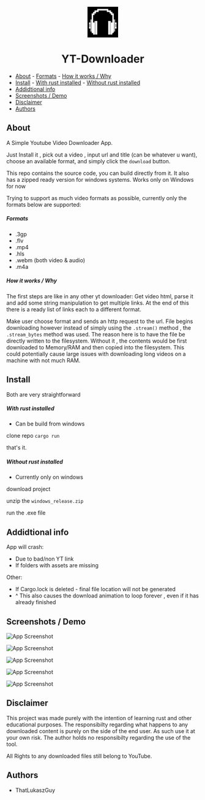 
<p align="center">
  <img align="center" src="/downloader_img_assets/logo.jpg" alt="Logo" width="80" height="80">
  <h1 align="center">YT-Downloader</h1>
</p>

- [About](#about)
      - [Formats](#formats)
      - [How it works / Why](#how-it-works--why)
- [Install](#install)
      - [With rust installed](#with-rust-installed)
      - [Without rust installed](#without-rust-installed)
- [Addidtional info](#addidtional-info)
- [Screenshots / Demo](#screenshots--demo)
- [Disclaimer](#disclaimer)
- [Authors](#authors)


## About
A Simple Youtube Video Downloader App.

Just Install it , pick out a video , input url and title (can be whatever u want), choose an available format, and simply click the ``download`` button. 

This repo contains the source code, you can build directly from it. It also has a zipped ready version for windows systems. Works only on Windows for now

Trying to support as much video formats as possible, currently only the formats below are supported:

##### Formats
- .3gp
- .flv
- .mp4
- .hls
- .webm (both video & audio)
- .m4a

##### How it works / Why
The first steps are like in any other yt downloader: Get video html, parse it and add some string manipulation to get multiple links. At the end of this there is a ready list of links each to a different format. 

Make user choose format and sends an http request to the url. File begins downloading however instead of simply using the ``.stream()`` method , the ``.stream_bytes`` method was used. The reason here is to have the file be directly written to the filesystem. Without it , the contents would be first downloaded to Memory/RAM and then copied into the filesystem. This could potentially cause large issues with downloading long videos on a machine with not much RAM.

## Install
Both are very straightforward
##### With rust installed
- Can be build from windows

clone repo
```cargo run```

that's it.

##### Without rust installed
- Currently only on windows
  
download project

unzip the ```windows_release.zip```

run the .exe file

## Addidtional info
App will crash: 
  - Due to bad/non YT link
  - If folders with assets are missing

Other:
  - If Cargo.lock is deleted - final file location will not be generated
  - ^ This also causes the download animation to loop forever , even if it has already finished  


## Screenshots / Demo

![App Screenshot](readme_assets/screen_init.png)

![App Screenshot](readme_assets/screen_format.png)

![App Screenshot](readme_assets/screen_download_prog.png)

![App Screenshot](readme_assets/screen_download.png)

![App Screenshot](readme_assets/screen_done.png)

## Disclaimer

This project was made purely with the intention of learning rust and other educational purposes. The responsibilty regarding what happens to any downloaded content is purely on the side of the end user. As such use it at your own risk. The author holds no responsibilty regarding the use of the tool.

All Rights to any downloaded files still belong to YouTube. 

## Authors

* ThatLukaszGuy

